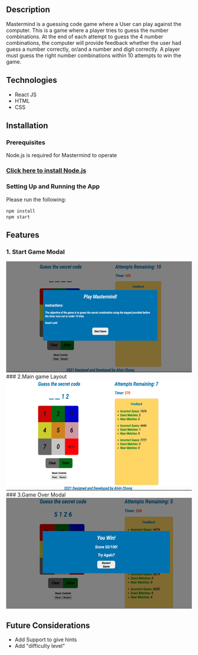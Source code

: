 ## Description
Mastermind is a guessing code game where a User can play against the computer. This is a game where a player tries to guess the number combinations. At the end of each attempt to guess the 4 number combinations, the computer will provide feedback whether the user had guess a number correctly, or/and a number and digit correctly. A player must guess the right number combinations within 10 attempts to win the game.

## Technologies
* React JS
* HTML
* CSS

## Installation

### Prerequisites
Node.js is required for Mastermind to operate
### [Click here to install Node.js](https://nodejs.dev/learn/how-to-install-nodejs)

### Setting Up and Running the App
Please run the following:

```
npm install
npm start
```

## Features
### 1. Start Game Modal
<img src="./public/images/start_game.png" height="300" >
### 2.Main game Layout
<img src="./public/images/game.png" height="300" >
### 3.Game Over Modal
<img src="./public/images/end_game.png" height="300" >

## Future Considerations
* Add Support to give hints
* Add "difficulty level"
